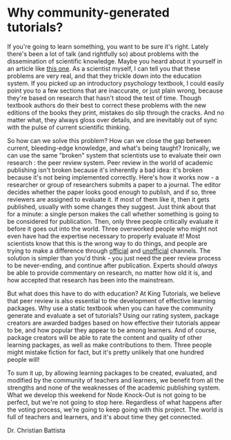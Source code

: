 Why community-generated tutorials?
==================================

If you're going to learn something, you want to be sure it's right.  Lately there's been a lot of talk (and rightfully so) about problems with the dissemination of scientific knowledge.  Maybe you heard about it yourself in an article like [this one](http://www.economist.com/news/briefing/21588057-scientists-think-science-self-correcting-alarming-degree-it-not-trouble).  As a scientist myself, I can tell you that these problems are very real, and that they trickle down into the education system.  If you picked up an introductory psychology textbook, I could easily point you to a few sections that are inaccurate, or just plain wrong, because they're based on research that hasn't stood the test of time.  Though textbook authors do their best to correct these problems with the new editions of the books they print, mistakes do slip through the cracks.  And no matter what, they always gloss over details, and are inevitably out of sync with the pulse of current scientific thinking.

So how can we solve this problem?  How can we close the gap between current, bleeding-edge knowledge, and what's being taught?  Ironically, we can use the same "broken" system that scientists use to evaluate their own research : the peer review system.  Peer review in the world of academic publishing isn't broken because it's inherently a bad idea:  it's broken because it's not being implemented correctly.  Here's how it works now - a researcher or group of researchers submits a paper to a journal.  The editor decides whether the paper looks good enough to publish, and if so, three reviewers are assigned to evaluate it.  If most of them like it, then it gets published, usually with some changes they suggest.   Just think about that for a minute: a single person makes the call whether something is going to be considered for publication.  Then, only three people critically evaluate it before it goes out into the world.  Three overworked people who might not even have had the expertise necessary to properly evaluate it!  Most scientists know that this is the wrong way to do things, and people are trying to make a difference through [official](http://www.ncbi.nlm.nih.gov/pubmedcommons/) and [unofficial](http://hadibeenareviewer.wordpress.com/) channels.  The solution is simpler than you'd think - you just need the peer review process to be never-ending, and continue after publication.  Experts should _always_ be able to provide commentary on research, no matter how old it is, and how accepted that research has been into the mainstream.

But what does this have to do with education?  At King Tutorials, we believe that peer review is also essential to the development of effective learning packages.  Why use a static textbook when you can have the community generate and evaluate a set of tutorials?  Using our rating system, package creators are awarded badges based on how effective their tutorials appear to be, and how popular they appear to be among learners.  And of course, package creators will be able to rate the content and quality of other learning packages, as well as make contributions to them.  Three people might mistake fiction for fact, but it's pretty unlikely that one hundred people will! 

To sum it up, by allowing learning packages to be created, evaluated, and modified by the community of teachers and learners, we benefit from all the strengths and none of the weaknesses of the academic publishing system.  What we develop this weekend for Node Knock-Out is not going to be perfect, but we're not going to stop here.  Regardless of what happens after the voting process, we're going to keep going with this project.  The world is full of teachers and learners, and it's about time they get connected.

Dr. Christian Battista
